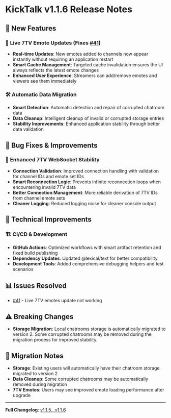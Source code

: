 # KickTalk v1.1.6 Release Notes

## 🚀 New Features

### 🔄 **Live 7TV Emote Updates** (Fixes [#41](https://github.com/KickTalkOrg/KickTalk/issues/41))
- **Real-time Updates**: New emotes added to channels now appear instantly without requiring an application restart
- **Smart Cache Management**: Targeted cache invalidation ensures the UI always reflects the latest emote changes
- **Enhanced User Experience**: Streamers can add/remove emotes and viewers see them immediately

### 🛠️ **Automatic Data Migration**
- **Smart Detection**: Automatic detection and repair of corrupted chatroom data
- **Data Cleanup**: Intelligent cleanup of invalid or corrupted storage entries
- **Stability Improvements**: Enhanced application stability through better data validation

## 🐛 Bug Fixes & Improvements

### 🔧 **Enhanced 7TV WebSocket Stability**
- **Connection Validation**: Improved connection handling with validation for channel IDs and emote set IDs
- **Smart Reconnection Logic**: Prevents infinite reconnection loops when encountering invalid 7TV data
- **Better Connection Management**: More reliable derivation of 7TV IDs from channel emote sets
- **Cleaner Logging**: Reduced logging noise for cleaner console output

## 🔧 Technical Improvements

### 🏗️ **CI/CD & Development**
- **GitHub Actions**: Optimized workflows with smart artifact retention and fixed build publishing
- **Dependency Updates**: Updated @lexical/text for better compatibility
- **Development Tools**: Added comprehensive debugging helpers and test scenarios

## 📊 Issues Resolved

- [#41](https://github.com/KickTalkOrg/KickTalk/issues/41) - Live 7TV emotes update not working

## ⚠️ Breaking Changes

- **Storage Migration**: Local chatrooms storage is automatically migrated to version 2. Some corrupted chatrooms may be removed during the migration process for improved stability.

## 🔄 Migration Notes

- **Storage**: Existing users will automatically have their chatroom storage migrated to version 2
- **Data Cleanup**: Some corrupted chatrooms may be automatically removed during migration
- **7TV Emotes**: Users may see improved emote loading performance after upgrade

---
**Full Changelog**: [v1.1.5...v1.1.6](https://github.com/BP602/KickTalk/compare/v1.1.5...v1.1.6)

